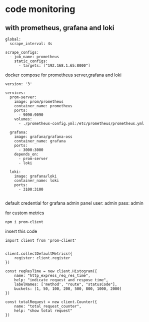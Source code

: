 # code monitoring

## with prometheus, grafana and loki


```
global:
  scrape_interval: 4s

scrape_configs:
  - job_name: prometheus
    static_configs:
      - targets: ["192.168.1.65:8000"]

```

docker compose for prometheus server,grafana and loki

```
version: '3'

services:
  prom-server:
    image: prom/prometheus
    container_name: prometheus
    ports:
      - 9090:9090
    volumes:
      - ./prometheus-config.yml:/etc/prometheus/prometheus.yml

  grafana:
    image: grafana/grafana-oss
    container_name: grafana
    ports:
      - 3000:3000
    depends_on:
      - prom-server
      - loki

  loki:
    image: grafana/loki
    container_name: loki
    ports:
      - 3100:3100


```

default credential for grafana admin panel
user: admin 
pass: admin


for custom metrics
```
npm i prom-client
```
insert this code 
```
import client from 'prom-client'


client.collectDefaultMetrics({
    register: client.register
})

const reqResTime = new client.Histogram({
    name: "http_express_req_res_time",
    help: "indicate request and respose time",
    labelNames: ['method', "route", "statusCode"],
    buckets: [1, 50, 100, 200, 500, 800, 1000, 2000]
})

const totalRequest = new client.Counter({
    name: "total_request_counter",
    help: "show total request"
})
```